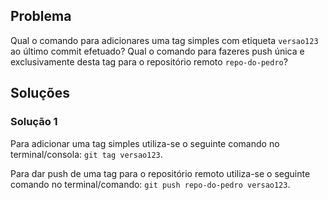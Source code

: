 ## Problema

 Qual o comando para adicionares uma tag simples com etiqueta `versao123` ao 
 último commit efetuado? Qual o comando para fazeres push única e
 exclusivamente desta tag para o repositório remoto `repo-do-pedro`?

 ## Soluções

 ### Solução 1
 Para adicionar uma tag simples utiliza-se o seguinte comando 
 no terminal/consola: `git tag versao123`.

 Para dar push de uma tag para o repositório remoto utiliza-se o seguinte
 comando no terminal/comando: `git push repo-do-pedro versao123`.